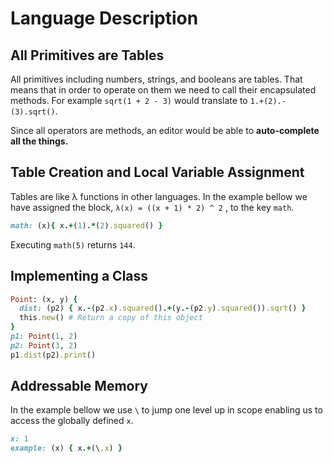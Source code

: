 # Language Description
## All Primitives are Tables

All primitives including numbers, strings, and booleans are tables. That means that in order to operate on them we need to call their encapsulated methods. For example `sqrt(1 + 2 - 3)` would translate to `1.+(2).-(3).sqrt()`. 

Since all operators are methods, an editor would be able to **auto-complete all the things.**

## Table Creation and Local Variable Assignment
Tables are like λ functions in other languages. In the example bellow we have assigned the block, ``λ(x) = ((x + 1) * 2) ^ 2`` , to the key `math`. 

```ruby
math: (x){ x.+(1).*(2).squared() }
```
Executing `math(5)` returns `144`.

## Implementing a Class

```ruby
Point: (x, y) {
  dist: (p2) { x.-(p2.x).squared().+(y.-(p2.y).squared()).sqrt() }
  this.new() # Return a copy of this object
}
p1: Point(1, 2)
p2: Point(3, 2)
p1.dist(p2).print()
```

## Addressable Memory

In the example bellow we use `\` to jump one level up in scope enabling us to access the globally defined `x`.

```ruby
x: 1
example: (x) { x.+(\.x) }
```


